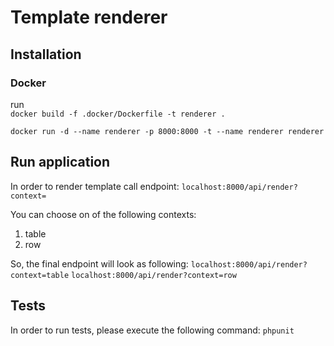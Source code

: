 # Template renderer

## Installation
### Docker
run  
``docker build -f .docker/Dockerfile -t renderer .
``


``docker run -d --name renderer -p 8000:8000 -t --name renderer renderer``

## Run application

In order to render template call endpoint:
``localhost:8000/api/render?context=``

You can choose on of the following contexts:
1. table
2. row

So, the final endpoint will look as following:
``localhost:8000/api/render?context=table``
``localhost:8000/api/render?context=row``

## Tests
In order to run tests, please execute the following command:
``phpunit ``
